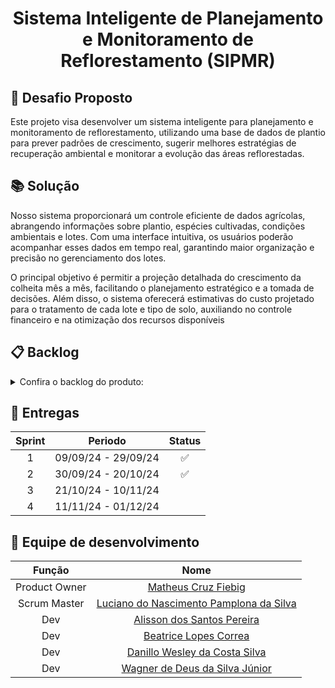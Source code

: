 <h1 align="center"> Sistema Inteligente de Planejamento e Monitoramento de Reflorestamento (SIPMR) </h1>

## :page_facing_up: Desafio Proposto
Este projeto visa desenvolver um sistema inteligente para planejamento e monitoramento de reflorestamento, utilizando uma base de dados de plantio para prever padrões de crescimento, 
sugerir melhores estratégias de recuperação ambiental e monitorar a evolução das áreas reflorestadas.


## :books: Solução
Nosso sistema proporcionará um controle eficiente de dados agrícolas, abrangendo informações sobre plantio, espécies cultivadas, condições ambientais e lotes. Com uma interface intuitiva, os usuários poderão acompanhar esses dados em tempo real, garantindo maior organização e precisão no gerenciamento dos lotes. 

O principal objetivo é permitir a projeção detalhada do crescimento da colheita mês a mês, facilitando o planejamento estratégico e a tomada de decisões. Além disso, o sistema oferecerá estimativas do custo projetado para o tratamento de cada lote e tipo de solo, auxiliando no controle financeiro e na otimização dos recursos disponíveis


## :clipboard: Backlog
<details>  
<summary> Confira o backlog do produto: </summary>
<br>
<table>
  <tr>
    <th>Prioridade</th>
    <th>Feature</th>
    <th>Sprint</th>
    <th>Requisitos</th>
  </tr>
  <tr>
    <td>Alta</td>
    <td>Dashboard Projeção de crescimento da colheita do lote informado</td>
    <td>1</td>
    <td></td>
  </tr>
  
  <tr>
    <td>Alta</td>
    <td>Dashboard Projeção de desempenho (R$) da espécie com base nas condições de cada lote</td>
    <td>1</td>
    <td></td>
  </tr>
  
  
  <tr>
    <td>Alta</td>
    <td>Dashboard Projeção de gastos com tratamento do solo</td>
    <td>1</td>
    <td></td>
  </tr>
  
  
  <tr>
    <td>Alta</td>
    <td>Tela de dashboards</td>
    <td>1</td>
    <td></td>
  </tr>
  
  
  <tr>
    <td>Alta</td>
    <td>Tela de atualização diária de plantios</td>
    <td>1</td>
    <td></td>
  </tr>
  
  
  <tr>
    <td>Alta</td>
    <td>Tela de cadastro de plantios</td>
    <td>1</td>
    <td></td>
  </tr>
  
  
  <tr>
    <td>Alta</td>
    <td>Autenticação de Usuário</td>
    <td>1</td>
    <td></td>
  </tr>
  
  
  <tr>
    <td>Alta</td>
    <td>Cadastro de Usuário</td>
    <td>1</td>
    <td></td>
  </tr>
  
  
  <tr>
    <td>Alta</td>
    <td>Deleção de Usuário</td>
    <td>1</td>
    <td></td>
  </tr>
  
  
  <tr>
    <td>Alta</td>
    <td>Permissionamento da tela de Usuário</td>
    <td>1</td>
    <td></td>
  </tr>
  
  
  <tr>
    <td>Alta</td>
    <td>Notificação de vazamento de dados do usuários</td>
    <td>1</td>
    <td></td>
  </tr>
  
  
  <tr>
    <td>Alta</td>
    <td>Visualização de Informações Pessoais</td>
    <td>1</td>
    <td></td>
  </tr>
  
  
  <tr>
    <td>Alta</td>
    <td>Atualização de dados Pessoais</td>
    <td>1</td>
    <td></td>
  </tr>
  
  
  <tr>
    <td>Alta</td>
    <td>Cadastro de Lotes</td>
    <td>1</td>
    <td></td>
  </tr>
  
  
  <tr>
    <td>Alta</td>
    <td>Visualização de Lotes</td>
    <td>1</td>
    <td></td>
  </tr>
  
  
  <tr>
    <td>Alta</td>
    <td>Deleção de Lotes</td>
    <td>1</td>
    <td></td>
  </tr>
  
  
  <tr>
    <td>Alta</td>
    <td>Portabilidade de Dados</td>
    <td>1</td>
    <td></td>
  </tr>
</table>
</details>

## :calendar: Entregas

| Sprint | Periodo | Status |
| :---: | :---: | :---: |
| 1 | 09/09/24 - 29/09/24 |:white_check_mark:  |
| 2 | 30/09/24 - 20/10/24 |:white_check_mark:  |
| 3 | 21/10/24 - 10/11/24 |  |
| 4 | 11/11/24 - 01/12/24 |  |


## :busts_in_silhouette: Equipe de desenvolvimento

| Função | Nome |
| :---: | :---: |
| Product Owner | [Matheus Cruz Fiebig](https://github.com/matheus-fiebig) |
| Scrum Master | [Luciano do Nascimento Pamplona da Silva](https://github.com/lucianonps) |
| Dev | [Alisson dos Santos Pereira](https://github.com/41issonm) |
| Dev | [Beatrice Lopes Correa](https://github.com/beatricelopes) |
| Dev | [Danillo Wesley da Costa Silva](https://github.com/xxzidanilloxx) |
| Dev | [Wagner de Deus da Silva Júnior](https://github.com/wdeus) |
